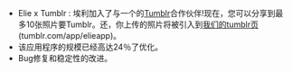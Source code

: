 - Elie x Tumblr : 埃利加入了与一个的[Tumblr](//tumblr.com)合作伙伴!现在，您可以分享到最多10张照片要Tumblr。还，你上传的照片将被引入到[我们的tumblr页](//tumblr.com/app/elieapp) (tumblr.com/app/elieapp)。
- 该应用程序的规模已经高达24％了优化。
- Bug修复和稳定性的改进。
